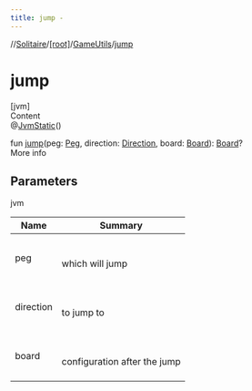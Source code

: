 ```yaml
---
title: jump -
---
```

//[Solitaire](../../index.md)/[[root]](../index.md)/[GameUtils](index.md)/[jump](jump.md)



# jump  
[jvm]  
Content  
@[JvmStatic](https://kotlinlang.org/api/latest/jvm/stdlib/kotlin.jvm/-jvm-static/index.html)()  
  
fun [jump](jump.md)(peg: [Peg](../-peg/index.md), direction: [Direction](../-direction/index.md), board: [Board](../-board/index.md)): [Board](../-board/index.md)?  
More info  


## Parameters  
  
jvm  
  
|  Name|  Summary| 
|---|---|
| <a name="/GameUtils/jump/#Peg#Direction#Board/PointingToDeclaration/"></a>peg| <a name="/GameUtils/jump/#Peg#Direction#Board/PointingToDeclaration/"></a><br><br>which will jump<br><br>
| <a name="/GameUtils/jump/#Peg#Direction#Board/PointingToDeclaration/"></a>direction| <a name="/GameUtils/jump/#Peg#Direction#Board/PointingToDeclaration/"></a><br><br>to jump to<br><br>
| <a name="/GameUtils/jump/#Peg#Direction#Board/PointingToDeclaration/"></a>board| <a name="/GameUtils/jump/#Peg#Direction#Board/PointingToDeclaration/"></a><br><br>configuration after the jump<br><br>
  
  



